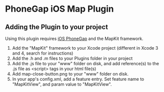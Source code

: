 # PhoneGap iOS Map Plugin #

## Adding the Plugin to your project ##

Using this plugin requires [iOS PhoneGap](http://github.com/phonegap/phonegap) and the MapKit framework.

1. Add the "MapKit" framework to your Xcode project (different in Xcode 3 and 4, search for instructions)
2. Add the .h and .m files to your Plugins folder in your project
3. Add the .js file to your "www" folder on disk, and add reference(s) to the .js file as &lt;script&gt; tags in your html file(s)
4. Add map-close-button.png to your "www" folder on disk.
5. In your app's config.xml, add a feature entry. Set feature name to "MapKitView", and param value to "MapKitView".

